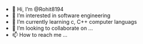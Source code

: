 - 👋 Hi, I’m @Rohit8194
- 👀 I’m interested in software engineering
- 🌱 I’m currently learning c, C++ computer languags
- 💞️ I’m looking to collaborate on ...
- 📫 How to reach me ...

<!---
Rohit8194/Rohit8194 is a ✨ special ✨ repository because its `README.md` (this file) appears on your GitHub profile.
You can click the Preview link to take a look at your changes.
--->

